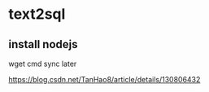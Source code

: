 # text2sql

## install nodejs
wget cmd sync later

https://blog.csdn.net/TanHao8/article/details/130806432


